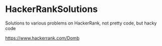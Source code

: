 # HackerRankSolutions
Solutions to various problems on HackerRank, 
not pretty code, but hacky code

https://www.hackerrank.com/Domb
